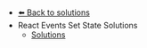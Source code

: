 - [⬅️ Back to solutions](../README.md)
- React Events   Set State   Solutions
  - [Solutions](./Solutions.md "Solutions")
